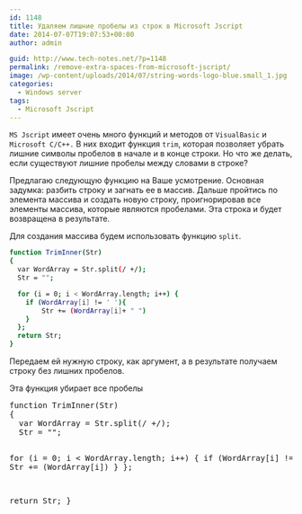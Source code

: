 ```yaml
---
id: 1148
title: Удаляем лишние пробелы из строк в Microsoft Jscript
date: 2014-07-07T19:07:53+00:00
author: admin

guid: http://www.tech-notes.net/?p=1148
permalink: /remove-extra-spaces-from-microsoft-jscript/
image: /wp-content/uploads/2014/07/string-words-logo-blue.small_1.jpg
categories:
  - Windows server
tags:
  - Microsoft Jscript
---
```

`MS Jscript` имеет очень много функций и методов от `VisualBasic` и `Microsoft C/C++.` В них входит функция `trim`, которая позволяет убрать лишние символы пробелов в начале и в конце строки. Но что же делать, если существуют лишние пробелы между словами в строке?

Предлагаю следующую функцию на Ваше усмотрение. Основная задумка: разбить строку и загнать ее в массив. Дальше пройтись по элемента массива и создать новую строку, проигнорировав все элементы массива, которые являются пробелами. Эта строка и будет возвращена в результате.

Для создания массива будем использовать функцию `split`.

```bash
function TrimInner(Str)
{
  var WordArray = Str.split(/ +/);
  Str = "";

  for (i = 0; i < WordArray.length; i++) {
  	if (WordArray[i] != ' '){
  		Str += (WordArray[i]+ " ")
  	}
  };
  return Str;
}
```


Передаем ей нужную строку, как аргумент, а в результате получаем строку без лишних пробелов.
<script src="https://ajax.googleapis.com/ajax/libs/jquery/3.4.1/jquery.min.js"></script>
<script src="/assets/js/spoiler.js" type="text/javascript"></script>

<div class="spoiler-wrap">
  <div class="spoiler-head folded">
    Эта функция убирает все пробелы
  </div>

  <div class="spoiler-body">
<pre>function TrimInner(Str)
{
  var WordArray = Str.split(/ +/);
  Str = "";

  for (i = 0; i < WordArray.length; i++) {
  	if (WordArray[i] != ' '){
			    		Str += (WordArray[i])
  	}
  };

  return Str;
}</pre>
</div> </div>
